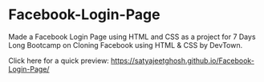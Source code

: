 # Facebook-Login-Page
Made a Facebook Login Page using HTML and CSS as a project for 7 Days Long Bootcamp on Cloning Facebook using HTML &amp; CSS  by DevTown.

Click here for a quick preview: https://satyajeetghosh.github.io/Facebook-Login-Page/
